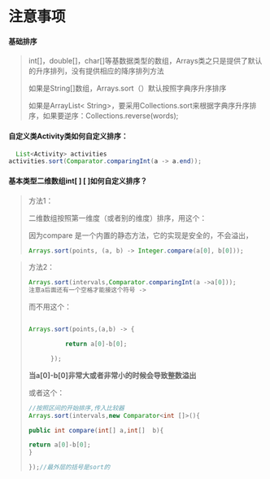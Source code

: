 # 注意事项
#### 基础排序

> int[]，double[]，char[]等基数据类型的数组，Arrays类之只是提供了默认的升序排列，没有提供相应的降序排列方法
>
> 如果是String[]数组，Arrays.sort（）默认按照字典序升序排序
>
> 如果是ArrayList< String>，要采用Collections.sort来根据字典序升序排序，如果要逆序：Collections.reverse(words);

#### 自定义类Activity类如何自定义排序：

``` java
  List<Activity> activities
activities.sort(Comparator.comparingInt(a -> a.end));
```


#### 基本类型二维数组int[ ] [ ]如何自定义排序？

> 方法1：
>
> 二维数组按照第一维度（或者别的维度）排序，用这个：
>
> 因为compare 是一个内置的静态方法，它的实现是安全的，不会溢出，
>
> ``` java
> Arrays.sort(points, (a, b) -> Integer.compare(a[0], b[0]));
> ```

> 方法2：
>
> ```java
> Arrays.sort(intervals,Comparator.comparingInt(a ->a[0]));
> 注意a后面还有一个空格才能接这个符号 ->
> ```
> 而不用这个：
> ```java
>
> Arrays.sort(points,(a,b) -> {
>
>           return a[0]-b[0];
>
>       });
> ```
>**当a[0]-b[0]非常大或者非常小的时候会导致整数溢出**
>
> 或者这个：
>
> 
> ``` java
> //按照区间的开始排序,传入比较器
> Arrays.sort(intervals,new Comparator<int []>(){
> 
> public int compare(int[] a,int[]  b){
> 
> return a[0]-b[0];
> }
> 
> });//最外层的括号是sort的
> ```
>


